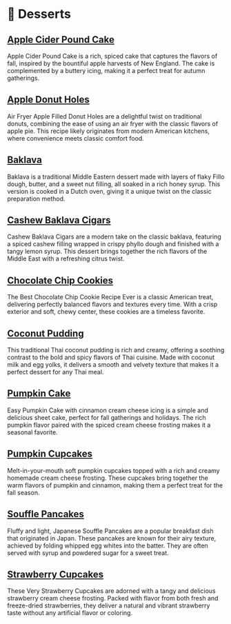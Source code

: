 # &#129383; Desserts
## [Apple Cider Pound Cake](apple-cider-pound-cake.adoc)
Apple Cider Pound Cake is a rich, spiced cake that captures the flavors of fall, inspired by the bountiful apple harvests of New England. The cake is complemented by a buttery icing, making it a perfect treat for autumn gatherings.
## [Apple Donut Holes](apple-donut-holes.adoc)
Air Fryer Apple Filled Donut Holes are a delightful twist on traditional donuts, combining the ease of using an air fryer with the classic flavors of apple pie. This recipe likely originates from modern American kitchens, where convenience meets classic comfort food.
## [Baklava](baklava.adoc)
Baklava is a traditional Middle Eastern dessert made with layers of flaky Fillo dough, butter, and a sweet nut filling, all soaked in a rich honey syrup. This version is cooked in a Dutch oven, giving it a unique twist on the classic preparation method.
## [Cashew Baklava Cigars](cashew-baklava-cigars.adoc)
Cashew Baklava Cigars are a modern take on the classic baklava, featuring a spiced cashew filling wrapped in crispy phyllo dough and finished with a tangy lemon syrup. This dessert brings together the rich flavors of the Middle East with a refreshing citrus twist.
## [Chocolate Chip Cookies](chocolate-chip-cookies.adoc)
The Best Chocolate Chip Cookie Recipe Ever is a classic American treat, delivering perfectly balanced flavors and textures every time. With a crisp exterior and soft, chewy center, these cookies are a timeless favorite.
## [Coconut Pudding](coconut-pudding.adoc)
This traditional Thai coconut pudding is rich and creamy, offering a soothing contrast to the bold and spicy flavors of Thai cuisine. Made with coconut milk and egg yolks, it delivers a smooth and velvety texture that makes it a perfect dessert for any Thai meal.
## [Pumpkin Cake](pumpkin-cake.adoc)
Easy Pumpkin Cake with cinnamon cream cheese icing is a simple and delicious sheet cake, perfect for fall gatherings and holidays. The rich pumpkin flavor paired with the spiced cream cheese frosting makes it a seasonal favorite.
## [Pumpkin Cupcakes](pumpkin-cupcakes.adoc)
Melt-in-your-mouth soft pumpkin cupcakes topped with a rich and creamy homemade cream cheese frosting. These cupcakes bring together the warm flavors of pumpkin and cinnamon, making them a perfect treat for the fall season.
## [Souffle Pancakes](souffle-pancakes.adoc)
Fluffy and light, Japanese Souffle Pancakes are a popular breakfast dish that originated in Japan. These pancakes are known for their airy texture, achieved by folding whipped egg whites into the batter. They are often served with syrup and powdered sugar for a sweet treat.
## [Strawberry Cupcakes](strawberry-cupcakes.adoc)
These Very Strawberry Cupcakes are adorned with a tangy and delicious strawberry cream cheese frosting. Packed with flavor from both fresh and freeze-dried strawberries, they deliver a natural and vibrant strawberry taste without any artificial flavor or coloring.
